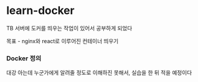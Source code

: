# learn-docker
TB 서버에 도커를 띄우는 작업이 있어서 공부하게 되었다

목표 - nginx와 react로 이루어진 컨테이너 띄우기

### Docker 정의
대강 아는데 누군가에게 알려줄 정도로 이해하진 못해서, 실습을 한 뒤 적을 예정이다
